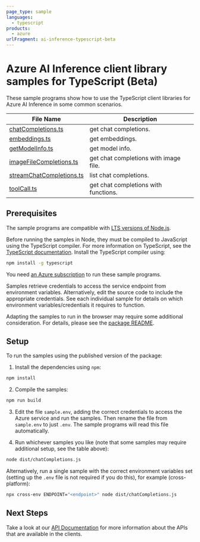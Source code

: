 ```yaml
---
page_type: sample
languages:
  - typescript
products:
  - azure
urlFragment: ai-inference-typescript-beta
---
```


# Azure AI Inference client library samples for TypeScript (Beta)

These sample programs show how to use the TypeScript client libraries for Azure AI Inference in some common scenarios.

| **File Name**                                     | **Description**                       |
| ------------------------------------------------- | ------------------------------------- |
| [chatCompletions.ts][chatcompletions]             | get chat completions.                 |
| [embeddings.ts][embeddings]                       | get embeddings.                       |
| [getModelInfo.ts][getmodelinfo]                   | get model info.                       |
| [imageFileCompletions.ts][imagefilecompletions]   | get chat completions with image file. |
| [streamChatCompletions.ts][streamchatcompletions] | list chat completions.                |
| [toolCall.ts][toolcall]                           | get chat completions with functions.  |

## Prerequisites

The sample programs are compatible with [LTS versions of Node.js](https://github.com/nodejs/release#release-schedule).

Before running the samples in Node, they must be compiled to JavaScript using the TypeScript compiler. For more information on TypeScript, see the [TypeScript documentation][typescript]. Install the TypeScript compiler using:

```bash
npm install -g typescript
```

You need [an Azure subscription][freesub] to run these sample programs.

Samples retrieve credentials to access the service endpoint from environment variables. Alternatively, edit the source code to include the appropriate credentials. See each individual sample for details on which environment variables/credentials it requires to function.

Adapting the samples to run in the browser may require some additional consideration. For details, please see the [package README][package].

## Setup

To run the samples using the published version of the package:

1. Install the dependencies using `npm`:

```bash
npm install
```

2. Compile the samples:

```bash
npm run build
```

3. Edit the file `sample.env`, adding the correct credentials to access the Azure service and run the samples. Then rename the file from `sample.env` to just `.env`. The sample programs will read this file automatically.

4. Run whichever samples you like (note that some samples may require additional setup, see the table above):

```bash
node dist/chatCompletions.js
```

Alternatively, run a single sample with the correct environment variables set (setting up the `.env` file is not required if you do this), for example (cross-platform):

```bash
npx cross-env ENDPOINT="<endpoint>" node dist/chatCompletions.js
```

## Next Steps

Take a look at our [API Documentation][apiref] for more information about the APIs that are available in the clients.

[chatcompletions]: https://github.com/Azure/azure-sdk-for-js/blob/main/sdk/ai/ai-inference-rest/samples/v1-beta/typescript/src/chatCompletions.ts
[embeddings]: https://github.com/Azure/azure-sdk-for-js/blob/main/sdk/ai/ai-inference-rest/samples/v1-beta/typescript/src/embeddings.ts
[getmodelinfo]: https://github.com/Azure/azure-sdk-for-js/blob/main/sdk/ai/ai-inference-rest/samples/v1-beta/typescript/src/getModelInfo.ts
[imagefilecompletions]: https://github.com/Azure/azure-sdk-for-js/blob/main/sdk/ai/ai-inference-rest/samples/v1-beta/typescript/src/imageFileCompletions.ts
[streamchatcompletions]: https://github.com/Azure/azure-sdk-for-js/blob/main/sdk/ai/ai-inference-rest/samples/v1-beta/typescript/src/streamChatCompletions.ts
[toolcall]: https://github.com/Azure/azure-sdk-for-js/blob/main/sdk/ai/ai-inference-rest/samples/v1-beta/typescript/src/toolCall.ts
[apiref]: https://learn.microsoft.com/javascript/api/@azure-rest/ai-inference
[freesub]: https://azure.microsoft.com/free/
[package]: https://github.com/Azure/azure-sdk-for-js/tree/main/sdk/ai/ai-inference-rest/README.md
[typescript]: https://www.typescriptlang.org/docs/home.html
